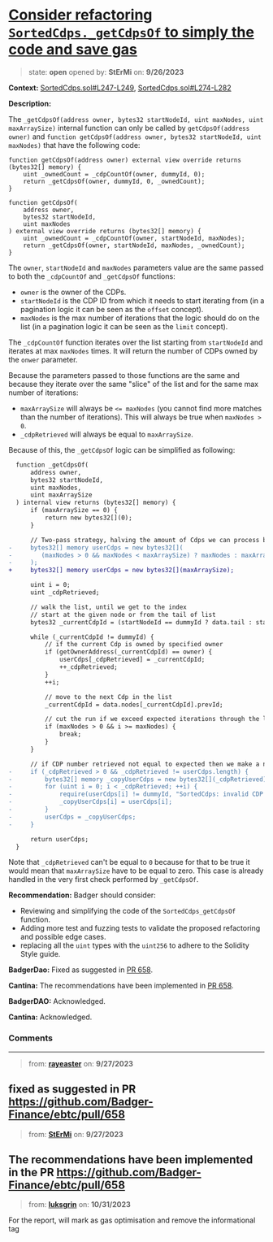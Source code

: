 # [Consider refactoring `SortedCdps._getCdpsOf` to simply the code and save gas](https://github.com/cantinasec/review-badgerdao/issues/36)

> state: **open** opened by: **StErMi** on: **9/26/2023**

**Context:** [SortedCdps.sol#L247-L249](https://github.com/Badger-Finance/ebtc/blob/feat/release-0.4/packages/contracts/contracts/SortedCdps.sol#L247-L249), [SortedCdps.sol#L274-L282](https://github.com/Badger-Finance/ebtc/blob/feat/release-0.4/packages/contracts/contracts/SortedCdps.sol#L274-L282)

**Description:**

The `_getCdpsOf(address owner, bytes32 startNodeId, uint maxNodes, uint maxArraySize)` internal function can only be called by `getCdpsOf(address owner)` and `function getCdpsOf(address owner, bytes32 startNodeId, uint maxNodes)` that have the following code:

```solidity
function getCdpsOf(address owner) external view override returns (bytes32[] memory) {
    uint _ownedCount = _cdpCountOf(owner, dummyId, 0);
    return _getCdpsOf(owner, dummyId, 0, _ownedCount);
}

function getCdpsOf(
    address owner,
    bytes32 startNodeId,
    uint maxNodes
) external view override returns (bytes32[] memory) {
    uint _ownedCount = _cdpCountOf(owner, startNodeId, maxNodes);
    return _getCdpsOf(owner, startNodeId, maxNodes, _ownedCount);
}
```

The `owner`, `startNodeId` and `maxNodes` parameters value are the same passed to both the `_cdpCountOf` and `_getCdpsOf` functions:

- `owner` is the owner of the CDPs.
- `startNodeId` is the CDP ID from which it needs to start iterating from (in a pagination logic it can be seen as the `offset` concept).
- `maxNodes` is the max number of iterations that the logic should do on the list (in a pagination logic it can be seen as the `limit` concept).

The `_cdpCountOf` function iterates over the list starting from `startNodeId` and iterates at max `maxNodes` times. It will return the number of CDPs owned by the `onwer` parameter.

Because the parameters passed to those functions are the same and because they iterate over the same "slice" of the list and for the same max number of iterations: 

- `maxArraySize` will always be `<= maxNodes` (you cannot find more matches than the number of iterations). This will always be true when `maxNodes > 0`.
- `_cdpRetrieved` will always be equal to `maxArraySize`.

Because of this, the `_getCdpsOf` logic can be simplified as following:

```diff
  function _getCdpsOf(
      address owner,
      bytes32 startNodeId,
      uint maxNodes,
      uint maxArraySize
  ) internal view returns (bytes32[] memory) {
      if (maxArraySize == 0) {
          return new bytes32[](0);
      }

      // Two-pass strategy, halving the amount of Cdps we can process before relying on pagination or off-chain methods
-     bytes32[] memory userCdps = new bytes32[](
-        (maxNodes > 0 && maxNodes < maxArraySize) ? maxNodes : maxArraySize
-     );
+     bytes32[] memory userCdps = new bytes32[](maxArraySize);

      uint i = 0;
      uint _cdpRetrieved;

      // walk the list, until we get to the index
      // start at the given node or from the tail of list
      bytes32 _currentCdpId = (startNodeId == dummyId ? data.tail : startNodeId);

      while (_currentCdpId != dummyId) {
          // if the current Cdp is owned by specified owner
          if (getOwnerAddress(_currentCdpId) == owner) {
              userCdps[_cdpRetrieved] = _currentCdpId;
              ++_cdpRetrieved;
          }
          ++i;

          // move to the next Cdp in the list
          _currentCdpId = data.nodes[_currentCdpId].prevId;

          // cut the run if we exceed expected iterations through the loop
          if (maxNodes > 0 && i >= maxNodes) {
              break;
          }
      }

      // if CDP number retrieved not equal to expected then we make a new copy
-     if (_cdpRetrieved > 0 && _cdpRetrieved != userCdps.length) {
-         bytes32[] memory _copyUserCdps = new bytes32[](_cdpRetrieved);
-         for (uint i = 0; i < _cdpRetrieved; ++i) {
-             require(userCdps[i] != dummyId, "SortedCdps: invalid CDP retrieved by getCdpsOf()");
-             _copyUserCdps[i] = userCdps[i];
-         }
-         userCdps = _copyUserCdps;
-     }

      return userCdps;
  }
```

Note that `_cdpRetrieved` can't be equal to `0` because for that to be true it would mean that `maxArraySize` have to be equal to zero. This case is already handled in the very first check performed by `_getCdpsOf`.

**Recommendation:** Badger should consider:
- Reviewing and simplifying the code of the `SortedCdps_getCdpsOf` function.
- Adding more test and fuzzing tests to validate the proposed refactoring and possible edge cases.
- replacing all the `uint` types with the `uint256` to adhere to the Solidity Style guide.

**BadgerDao:** Fixed as suggested in [PR 658](https://github.com/Badger-Finance/ebtc/pull/658).

**Cantina:** The recommendations have been implemented in [PR 658](https://github.com/Badger-Finance/ebtc/pull/658).

**BadgerDAO:** Acknowledged.

**Cantina:** Acknowledged.

### Comments

---
> from: [**rayeaster**](https://github.com/cantinasec/review-badgerdao/issues/36#issuecomment-1736810767) on: **9/27/2023**

fixed as suggested in PR https://github.com/Badger-Finance/ebtc/pull/658
---
> from: [**StErMi**](https://github.com/cantinasec/review-badgerdao/issues/36#issuecomment-1736847499) on: **9/27/2023**

The recommendations have been implemented in the PR https://github.com/Badger-Finance/ebtc/pull/658
---
> from: [**luksgrin**](https://github.com/cantinasec/review-badgerdao/issues/36#issuecomment-1787768264) on: **10/31/2023**

For the report, will mark as gas optimisation and remove the informational tag

